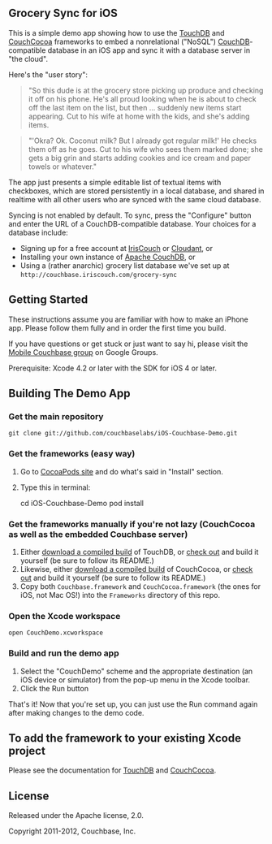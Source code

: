## Grocery Sync for iOS

This is a simple demo app showing how to use the [TouchDB][1] and [CouchCocoa][6] frameworks to embed a nonrelational ("NoSQL") [CouchDB][2]-compatible database in an iOS app and sync it with a database server in "the cloud".

Here's the "user story":

> "So this dude is at the grocery store picking up produce and checking it off on his phone. He's all proud looking when he is about to check off the last item on the list, but then ... suddenly new items start appearing. Cut to his wife at home with the kids, and she's adding items.

> "'Okra? Ok. Coconut milk? But I already got regular milk!' He checks them off as he goes. Cut to his wife who sees them marked done; she gets a big grin and starts adding cookies and ice cream and paper towels or whatever."

The app just presents a simple editable list of textual items with checkboxes, which are stored persistently in a local database, and shared in realtime with all other users who are synced with the same cloud database.

Syncing is not enabled by default. To sync, press the "Configure" button and enter the URL of a CouchDB-compatible database. Your choices for a database include:

* Signing up for a free account at [IrisCouch][8] or [Cloudant][9], or
* Installing your own instance of [Apache CouchDB](2), or
* Using a (rather anarchic) grocery list database we've set up at `http://couchbase.iriscouch.com/grocery-sync`

## Getting Started

These instructions assume you are familiar with how to make an iPhone app. Please follow them fully and in order the first time you build.

If you have questions or get stuck or just want to say hi, please visit the [Mobile Couchbase group][4] on Google Groups.

Prerequisite: Xcode 4.2 or later with the SDK for iOS 4 or later.


## Building The Demo App

### Get the main repository

    git clone git://github.com/couchbaselabs/iOS-Couchbase-Demo.git

### Get the frameworks (easy way)

1. Go to [CocoaPods site][10] and do what's said in "Install" section.
2. Type this in terminal:

    cd iOS-Couchbase-Demo
    pod install

### Get the frameworks manually if you're not lazy (CouchCocoa as well as the embedded Couchbase server)

1. Either [download a compiled build][7] of TouchDB, or [check out][1] and build it yourself (be sure to follow its README.)
2. Likewise, either [download a compiled build][5] of CouchCocoa, or [check out][6] and build it yourself (be sure to follow its README.)
3. Copy both `Couchbase.framework` and `CouchCocoa.framework` (the ones for iOS, not Mac OS!) into the `Frameworks` directory of this repo.

### Open the Xcode workspace

    open CouchDemo.xcworkspace

### Build and run the demo app

1. Select the "CouchDemo" scheme and the appropriate destination (an iOS device or simulator) from the pop-up menu in the Xcode toolbar.
2. Click the Run button

That's it! Now that you're set up, you can just use the Run command again after making changes to the demo code.


## To add the framework to your existing Xcode project

Please see the documentation for [TouchDB][1] and [CouchCocoa][1].


## License

Released under the Apache license, 2.0.

Copyright 2011-2012, Couchbase, Inc.


[1]: https://github.com/couchbaselabs/TouchDB-iOS/
[2]: http://couchdb.apache.org
[4]: https://groups.google.com/group/mobile-couchbase
[5]: https://github.com/couchbaselabs/CouchCocoa/downloads
[6]: https://github.com/couchbaselabs/CouchCocoa/
[7]: https://github.com/couchbaselabs/TouchDB-iOS/downloads
[8]: http://iriscouch.com
[9]: http://cloudant.com
[10]: http://cocoapods.org
